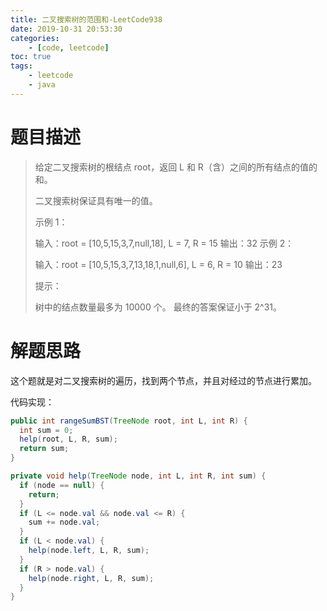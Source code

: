 ```yaml
---
title: 二叉搜索树的范围和-LeetCode938
date: 2019-10-31 20:53:30
categories: 
	- [code, leetcode]
toc: true
tags: 
	- leetcode
	- java
---
```


# 题目描述

> 给定二叉搜索树的根结点 root，返回 L 和 R（含）之间的所有结点的值的和。
>
> 二叉搜索树保证具有唯一的值。 
>
> 示例 1：
>
> 输入：root = [10,5,15,3,7,null,18], L = 7, R = 15
> 输出：32
> 示例 2：
>
> 输入：root = [10,5,15,3,7,13,18,1,null,6], L = 6, R = 10
> 输出：23
>
>
> 提示：
>
> 树中的结点数量最多为 10000 个。
> 最终的答案保证小于 2^31。

<!--more-->

# 解题思路

这个题就是对二叉搜索树的遍历，找到两个节点，并且对经过的节点进行累加。

代码实现：

```java
public int rangeSumBST(TreeNode root, int L, int R) {
  int sum = 0;
  help(root, L, R, sum);
  return sum;
}

private void help(TreeNode node, int L, int R, int sum) {
  if (node == null) {
    return;
  }
  if (L <= node.val && node.val <= R) {
    sum += node.val;
  }
  if (L < node.val) {
    help(node.left, L, R, sum);
  }
  if (R > node.val) {
    help(node.right, L, R, sum);
  }
}
```

